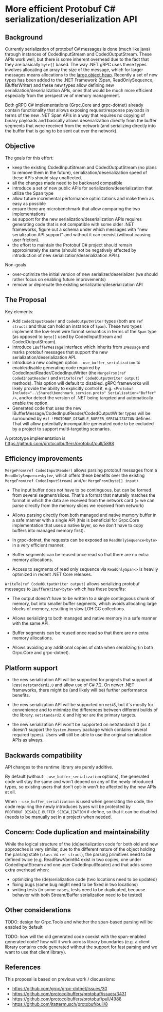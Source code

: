 # More efficient Protobuf C# serialization/deserialization API

## Background
Currently serialization of protobuf C# messages is done (much like java) through instances of CodedInputStream and CodedOutputStream.
These APIs work well, but there is some inherent overhead due to the fact that they are basically `byte[]` based. The way .NET gRPC uses these types involves allocating an array the size of the message, which for larger messages means allocations to the [large object heap](https://docs.microsoft.com/en-us/dotnet/standard/garbage-collection/large-object-heap#loh-performance-implications).
Recently a set of new types has been added to the .NET Framework (Span, ReadOnlySequence, IBufferWriter)
and these new types allow defining new serialization/deserialization APIs, ones that would be much more efficient especially from
the perspective of memory management.

Both gRPC C# implementations (Grpc.Core and grpc-dotnet) already contain functionality that allows exposing request/response payloads
in terms of the new .NET Span APIs in a way that requires no copying of binary payloads and basically allows deserialization directly
from the buffer segments that were received from the network (and serializing directly into the buffer that is going to be sent out
over the network).

## Objective
The goals for this effort:
- keep the existing CodedInputStream and CodedOutputStream (no plans to remove them in the future), serialization/deserialization speed of these APIs should stay unaffected.
- all the changes made need to be backward compatible
- introduce a set of new public APIs for serialization/deserialization that utilize the Span type
- allow future incremental performance optimizations and make them as easy as possible
- ensure there are microbenchmark that allow comparing the two implementations
- as support for the new serialization/deserialization APIs requires generating code that is not compatible with some older .NET frameworks, figure out a schema under which messages with "new serialization API support" and without it can coexist (without causing user friction).
- the effort to maintain the Protobuf C# project should remain approximately the same (should not be negatively affected by introduction of new serialization/deserialization APIs).

Non-goals
- over-optimize the initial version of new serializer/deserializer (we should rather focus on enabling future improvements)
- remove or deprecate the existing serialization/deserialization API

## The Proposal

Key elements:
- Add `CodedInputReader` and `CodedOutputWriter` types (both are `ref structs` and thus can hold an instance of `Span`). These two types implement the low-level wire format semantics in terms of the `Span` type (as opposed to `byte[]` used by CodedInputStream and CodedOutputStream).
- Introduce `IBufferMessage` interface which inherits from `IMessage` and marks protobuf messages that support the new serialization/deserialization API.
- Introduce a new codegen option `--use_buffer_serialization` to enable/disable generating code required by CodedInputReader/CodedInputWriter (the `MergeFrom(ref CodedInputReader)` and `WriteTo(ref CodedOutputWriter output)` methods). This option will default to disabled. gRPC frameworks will likely provide the ability to explicitly control it, e.g. `<Protobuf Include="..\Shared\benchmark_service.proto" Serialization="Buffer" />`, and/or detect the version of .NET being targeted and automatically enable the option.
- Generated code that uses the new IBufferMessage/CodedInputReader/CodedOutputWriter types will be surrounded by `#if !PROTOBUF_DISABLE_BUFFER_SERIALIZATION` defines. That will allow potentially incompatible generated code to be excluded by a project to support multi-targeting scenarios.

A prototype implementation is https://github.com/protocolbuffers/protobuf/pull/5888

## Efficiency improvements

`MergeFrom(ref CodedInputReader)` allows parsing protobuf messages from a `ReadOnlySequence<byte>`, which offers these benefits over the existing `MergeFrom(ref CodedInputStream)` and/or `MergeFrom(byte[] input)`.

- The input buffer does not have to be continguous, but can be formed from several segment/slices. That's a format that naturally matches the format in which the data are received from the network card (= we can parse directly from the memory slices we received from network)

- Allows parsing directly from both managed and native memory buffer in a safe manner with a single API (this is beneficial for Grpc.Core implementation that uses a native layer, so we don't have to copy buffers into managed memory first).

- In grpc-dotnet, the requests can be exposed as `ReadOnlySequence<byte>` in a very efficient manner.

- Buffer segments can be reused once read so that there are no extra memory allocations.

- Access to segments of read only sequence via `ReadOnlySpan<>` is heavily optimized in recent .NET Core releases.

`WriteTo(ref CodedOutputWriter output)` allows serializing protobuf messages to `IBufferWriter<byte>` which has these benefits:

- The output doesn't have to be written to a single continguous chunk of memory, but into smaller buffer segments, which
avoids allocating large blocks of memory, resulting in slow LOH GC collections.

- Allows serializing to both managed and native memory in a safe manner with the same API.

- Buffer segments can be reused once read so that there are no extra memory allocations.

- Allows avoiding any additional copies of data when serializing (in both Grpc.Core and grpc-dotnet). 

## Platform support

- the new serialization API will be supported for projects that support at least `netstandard2.0` and allow use of C# 7.2. On newer .NET frameworks, there might be (and likely will be) further performance benefits.

- the new serialization API will be supported on `net45`, but it's mostly for convenience and to minimize the differences between different builds of the library. `netstandard2.0` and higher are the primary targets.

- the new serialization API won't be supported on netstandard1.0 (as it doesn't support the `System.Memory` package which contains several required types). Users will still be able to use the original serialization APIs as always. 

## Backwards compatibility

API changes to the runtime library are purely additive.

By default (without `--use_buffer_serialization` options), the generated code will stay the same and won't depend on any of the newly introduced types, so existing users that don't opt-in won't be affected by the new APIs at all.

When `--use_buffer_serialization` is used when generating the code, the code requiring the newly introduces types will
be protected by `PROTOBUF_DISABLE_BUFFER_SERIALIZATION` if-define, so that it can be disabled (needs to be manually set in a project) when needed.

## Concern: Code duplication and maintainability

While the logical structure of the (de)serialization code for both old and new approaches is very similar, due to the different nature of the object holding the parsing state (`class` vs `ref struct`), the parsing primitives need to be defined twice (e.g. ReadRawVarint64 exist in two copies, one under CodedInputStream and one user CodedInputReader) and that adds some extra overhead when:

- optimizing the (de)serialization code (two locations need to be updated)
- fixing bugs (some bug might need to be fixed in two locations)
- writing tests (in some cases, tests need to be duplicated, because behavior with both Stream/Buffer serialization need to be tested)

## Other considerations

TODO: design for Grpc.Tools and whether the span-based parsing will be enabled by default

TODO: how will the old generated code coexist with the span-enabled generated code? how will it work across library boundaries (e.g. a client library contains code generated without the support for fast parsing and we want to use that client library).

## References

This proposal is based on previous work / discussions:
- https://github.com/grpc/grpc-dotnet/issues/30
- https://github.com/protocolbuffers/protobuf/issues/3431
- https://github.com/protocolbuffers/protobuf/pull/4988
- https://github.com/jtattermusch/protobuf/pull/8
